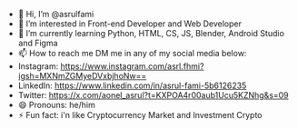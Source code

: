 - 👋 Hi, I’m @asrulfami
- 👀 I’m interested in Front-end Developer and Web Developer 
- 🌱 I’m currently learning Python, HTML, CS, JS, Blender, Android Studio and Figma
- 📫 How to reach me DM me in any of my social media below:
- Instagram: https://www.instagram.com/asrl.fhmi?igsh=MXNmZGMyeDVxbjhoNw==
- LinkedIn: https://www.linkedin.com/in/asrul-fami-5b6126235
- Twitter: https://x.com/aonel_asrul?t=KXPOA4r00aub1Ucu5KZNhg&s=09
- 😄 Pronouns: he/him
- ⚡ Fun fact: i'n like Cryptocurrency Market and Investment Crypto

<!---
asrulfami/asrulfami is a ✨ special ✨ repository because its `README.md` (this file) appears on your GitHub profile.
You can click the Preview link to take a look at your changes.
--->
